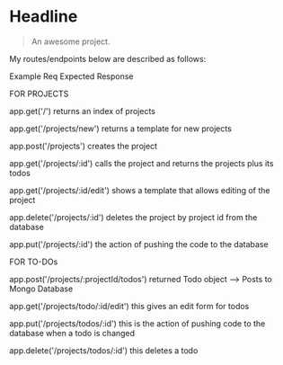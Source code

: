# Headline

> An awesome project.

My routes/endpoints below are described as follows:

Example Req
Expected Response

FOR PROJECTS

app.get('/')
returns an index of projects

app.get('/projects/new')
returns a template for new projects

app.post('/projects')
creates the project

app.get('/projects/:id')
calls the project and returns the projects plus its todos

app.get('/projects/:id/edit')
shows a template that allows editing of the project

app.delete('/projects/:id')
deletes the project by project id from the database

app.put('/projects/:id')
the action of pushing the code to the database

FOR TO-DOs

app.post('/projects/:projectId/todos')
returned Todo object --> Posts to Mongo Database

app.get('/projects/todo/:id/edit')
this gives an edit form for todos

app.put('/projects/todos/:id')
this is the action of pushing code to the database when a todo is changed

app.delete('/projects/todos/:id')
this deletes a todo
